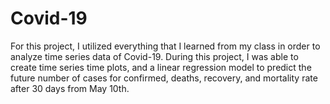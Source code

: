 
# Covid-19

For this project, I utilized everything that I learned from my class in order to analyze time series data of Covid-19. During this project, I was able to create time series time plots, and a linear regression model to predict the future number of cases for confirmed, deaths, recovery, and mortality rate after 30 days from May 10th. 

